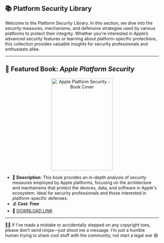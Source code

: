 ## 📚 Platform Security Library

Welcome to the Platform Security Library. In this section, we dive into the security measures, mechanisms, and defensive strategies used by various platforms to protect their integrity. Whether you're interested in Apple’s advanced security features or learning about platform-specific protections, this collection provides valuable insights for security professionals and enthusiasts alike.

---

## 📕 Featured Book: *Apple Platform Security*

<p align="center">
<img src="https://imgv2-2-f.scribdassets.com/img/document/799317537/298x396/c47483e491/1733080267?v=1" alt="Apple Platform Security - Book Cover" width="200" height="300" title="Apple Platform Security" title="Featured Book #1"/>
</p>

- 📌 **Description**: This book provides an in-depth analysis of security measures employed by Apple platforms, focusing on the architecture and mechanisms that protect the devices, data, and software in Apple's ecosystem. Ideal for security professionals and those interested in platform-specific defenses.
- 💰 **Cost**: **Free**  
- 🔗 [DOWNLOAD LINK](https://drive.google.com/file/d/1brAZbjZnxsTBbTrr6m_ZfC3XR963dG4g)

---

🤖💬 If I’ve made a mistake or accidentally stepped on any copyright toes, please don’t send ninjas—just shoot me a message. I’m just a humble human trying to share cool stuff with the community, not start a legal war 😅